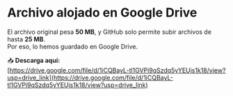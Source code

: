 # Archivo alojado en Google Drive

El archivo original pesa **50 MB**, y GitHub solo permite subir archivos de hasta **25 MB**.  
Por eso, lo hemos guardado en Google Drive.

📥 **Descarga aquí:**  
[https://drive.google.com/file/d/1iCQBayL-tl1GVPi9qSzdq5yYEUjs1k18/view?usp=drive_link](https://drive.google.com/file/d/1iCQBayL-tl1GVPi9qSzdq5yYEUjs1k18/view?usp=drive_link)
